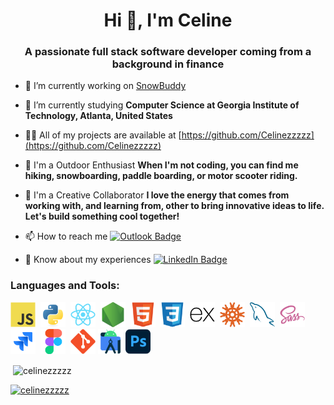 <h1 align="center">Hi 👋, I'm Celine</h1>
<h3 align="center">A passionate full stack software developer coming from a background in finance</h3>

- 🔭 I’m currently working on [SnowBuddy](https://github.com/Celinezzzzz/SnowBuddy)

- 🌱 I’m currently studying **Computer Science at Georgia Institute of Technology, Atlanta, United States**

- 👨‍💻 All of my projects are available at [https://github.com/Celinezzzzz](https://github.com/Celinezzzzz)

- 🌲 I'm a Outdoor Enthusiast **When I'm not coding, you can find me hiking, snowboarding, paddle boarding, or motor scooter riding.**

- 👯 I'm a Creative Collaborator **I love the energy that comes from working with, and learning from, other to bring innovative ideas to life. Let's build something cool together!**

- 📫 How to reach me <a href="mailto:celine_zhou@outlook.com"><img src="https://img.shields.io/badge/Outlook-white?logo=outlook&logoColor=blue" alt="Outlook Badge"/></a>

- 📄 Know about my experiences <a href="https://linkedin.com/in/zhouceline/"><img src="https://img.shields.io/badge/LinkedIn-blue?logo=linkedin&logoColor=white" alt="LinkedIn Badge"/></a>

<h3 align="left">Languages and Tools:</h3>
<p align="left"> 
  <img src="https://github.com/devicons/devicon/blob/master/icons/javascript/javascript-original.svg" title="JS" alt="JS" width="40" height="40"/>&nbsp;
  <img src="https://github.com/devicons/devicon/blob/master/icons/python/python-original.svg" title="Python" alt="Python" width="40" height="40"/>&nbsp;
  <img src="https://github.com/devicons/devicon/blob/master/icons/react/react-original.svg" title="React" alt="React" width="40" height="40"/>&nbsp;
  <img src="https://github.com/devicons/devicon/blob/master/icons/nodejs/nodejs-original.svg" title="Node" alt="Node" width="40" height="40"/>&nbsp;
  <img src="https://github.com/devicons/devicon/blob/master/icons/html5/html5-original.svg" title="HTML" alt="HTML" width="40" height="40"/>&nbsp;
  <img src="https://github.com/devicons/devicon/blob/master/icons/css3/css3-original.svg" title="CSS" alt="CSS" width="40" height="40"/>&nbsp;
  <img src="https://github.com/devicons/devicon/blob/master/icons/express/express-original.svg" title="Express" alt="Express" width="40" height="40"/>&nbsp;
  <img src="https://github.com/devicons/devicon/blob/master/icons/knexjs/knexjs-original.svg" title="knex" alt="knex" width="40" height="40"/>&nbsp;
  <img src="https://github.com/devicons/devicon/blob/master/icons/mysql/mysql-original.svg" title="MySQL" alt="MySQL" width="40" height="40"/>&nbsp;
  <img src="https://github.com/devicons/devicon/blob/master/icons/sass/sass-original.svg" title="Sass" alt="Sass" width="40" height="40"/>&nbsp;
  <img src="https://github.com/devicons/devicon/blob/master/icons/jira/jira-original.svg" title="Jira" alt="Jira" width="40" height="40"/>&nbsp;
  <img src="https://github.com/devicons/devicon/blob/master/icons/figma/figma-original.svg" title="Figma" alt="Figma" width="40" height="40"/>&nbsp;
  <img src="https://github.com/devicons/devicon/blob/master/icons/git/git-original.svg" title="Git" alt="Git" width="40" height="40"/>
  <img src="https://github.com/devicons/devicon/blob/master/icons/androidstudio/androidstudio-original.svg" title="AndroidStudio" alt="AndroidStudio" width="40" height="40"/>
  <img src="https://github.com/devicons/devicon/blob/master/icons/photoshop/photoshop-original.svg" title="Photoshop" alt="Photoshop" width="40" height="40"/> 
</p>

<p>&nbsp;<img align="center" src="https://github-readme-stats.vercel.app/api?username=celinezzzzz&show_icons=true&locale=en" alt="celinezzzzz" /></p>
<p align="left"> <a href="https://github.com/ryo-ma/github-profile-trophy"><img src="https://github-profile-trophy.vercel.app/?username=celinezzzzz" alt="celinezzzzz" /></a> </p>


